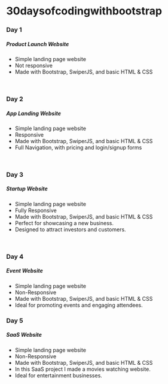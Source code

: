 <h1>30daysofcodingwithbootstrap</h1>

<h3>Day 1</h3>
<h5>Product Launch Website</h5>
<ul>
  <li>Simple landing page website</li>
  <li>Not responsive</li>
  <li>Made with Bootstrap, SwiperJS, and basic HTML & CSS</li>
</ul>

<br>

<h3>Day 2</h3>
<h5>App Landing Website</h5>
<ul>
  <li>Simple landing page website</li>
  <li>Responsive</li>
  <li>Made with Bootstrap, SwiperJS, and basic HTML & CSS</li>
  <li>Full Navigation, with pricing and login/signup forms</li>
</ul>

<br>

<h3>Day 3</h3>
<h5>Startup Website</h5>
<ul>
  <li>Simple landing page website</li>
  <li>Fully Responsive</li>
  <li>Made with Bootstrap, SwiperJS, and basic HTML & CSS</li>
  <li>Perfect for showcasing a new business.</li>
  <li>Designed to attract investors and customers.</li>
</ul>

<br>

<h3>Day 4</h3>
<h5>Event Website</h5>
<ul>
  <li>Simple landing page website</li>
  <li>Non-Responsive</li>
  <li>Made with Bootstrap, SwiperJS, and basic HTML & CSS</li>
  <li>Ideal for promoting events and engaging attendees.</li>
</ul>


<h3>Day 5</h3>
<h5>SaaS Website</h5>
<ul>
  <li>Simple landing page website</li>
  <li>Non-Responsive</li>
  <li>Made with Bootstrap, SwiperJS, and basic HTML & CSS</li>
  <li>In this SaaS project I made a movies watching website.</li>
  <li>Ideal for entertainment businesses.</li>
</ul>
